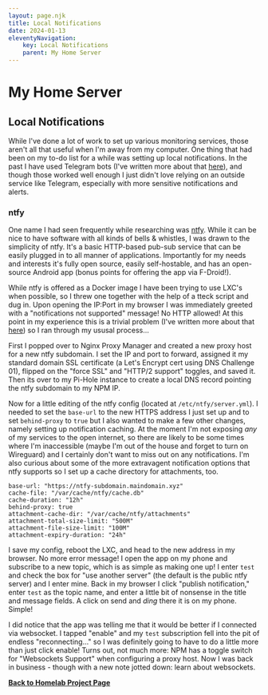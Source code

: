 ```yaml
---
layout: page.njk
title: Local Notifications
date: 2024-01-13
eleventyNavigation:
    key: Local Notifications
    parent: My Home Server
---
```

# My Home Server
## Local Notifications

While I've done a lot of work to set up various monitoring services, those aren't all that useful when I'm away from my computer. One thing that had been on my to-do list for a while was setting up local notifications. In the past I have used Telegram bots (I've written more about that <a href="">here</a>), and though those worked well enough I just didn't love relying on an outside service like Telegram, especially with more sensitive notifications and alerts.

### ntfy

One name I had seen frequently while researching was <a href="https://github.com/binwiederhier/ntfy">ntfy</a>. While it can be nice to have software with all kinds of bells & whistles, I was drawn to the simplicity of ntfy. It's a basic HTTP-based pub-sub service that can be easily plugged in to all manner of applications. Importantly for my needs and interests it's fully open source, easily self-hostable, and has an open-source Android app (bonus points for offering the app via F-Droid!).

While ntfy is offered as a Docker image I have been trying to use LXC's when possible, so I threw one together with the help of a tteck script and dug in. Upon opening the IP:Port in my browser I was immediately greeted with a "notifications not supported" message! No HTTP allowed! At this point in my experience this is a trivial problem (I've written more about that <a href="">here</a>) so I ran through my ususal process...

First I popped over to Nginx Proxy Manager and created a new proxy host for a new ntfy subdomain. I set the IP and port to forward, assigned it my standard domain SSL certificate (a Let's Encrypt cert using DNS Challenge 01), flipped on the "force SSL" and "HTTP/2 support" toggles, and saved it. Then its over to my Pi-Hole instance to create a local DNS record pointing the ntfy subdomain to my NPM IP.

Now for a little editing of the ntfy config (located at `/etc/ntfy/server.yml`). I needed to set the `base-url` to the new HTTPS address I just set up and to set `behind-proxy` to `true` but I also wanted to make a few other changes, namely setting up notification caching. At the moment I'm not exposing _any_ of my services to the open internet, so there are likely to be some times where I'm inaccessible (maybe I'm out of the house and forget to turn on Wireguard) and I certainly don't want to miss out on any notifications. I'm also curious about some of the more extravagent notification options that ntfy supports so I set up a cache directory for attachments, too.

```
base-url: "https://ntfy-subdomain.maindomain.xyz"
cache-file: "/var/cache/ntfy/cache.db"
cache-duration: "12h"
behind-proxy: true
attachment-cache-dir: "/var/cache/ntfy/attachments"
attachment-total-size-limit: "500M"
attachment-file-size-limit: "100M"
attachment-expiry-duration: "24h"
```

I save my config, reboot the LXC, and head to the new address in my browser. No more error message! I open the app on my phone and subscribe to a new topic, which is as simple as making one up! I enter `test` and check the box for "use another server" (the default is the public ntfy server) and I enter mine. Back in my browser I click "publish notification," enter `test` as the topic name, and enter a little bit of nonsense in the title and message fields. A click on send and _ding_ there it is on my phone. Simple!

I did notice that the app was telling me that it would be better if I connected via websocket. I tapped "enable" and my `test` subscription fell into the pit of endless "reconnecting..." so I was definitely going to have to do a little more than just click enable! Turns out, not much more: NPM has a toggle switch for "Websockets Support" when configuring a proxy host. Now I was back in business - though with a new note jotted down: learn about websockets.

<a href="/projects/a-homelab/"><b>Back to Homelab Project Page</b></a>
